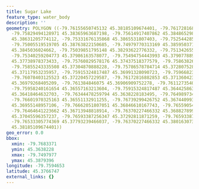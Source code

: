 ```yaml
---
title: Sugar Lake
feature_type: water_body
description: ''
geometry: POLYGON ((-79.76155650745132 45.38185109674401, -79.76172816882853 45.38329793347474,
  -79.75829494128971 45.38365963687198, -79.75614917407862 45.38486529814952, -79.75469005237456
  45.38631205774112, -79.75331676135868 45.3865531807403, -79.75254428516257 45.38793961802311,
  -79.75005519519705 45.38763822150685, -79.74979770313169 45.38595037131446, -79.75031268726244
  45.3845036024662, -79.75039851795148 45.38293622776332, -79.75134265552389 45.38154966776441,
  -79.75340259204773 45.37986163578077, -79.75494754443993 45.37907788951457, -79.75632083545491
  45.37738978373433, -79.75760829578176 45.37437518377579, -79.75863826404414 45.37431489013762,
  -79.75855243335508 45.37304870888228, -79.75786578784714 45.37280752828575, -79.75743663440545
  45.37117953235957, -79.75915324817487 45.36991328090723, -79.7596682323056 45.37142071989802,
  -79.76078403125523 45.37220457229587, -79.76172816882853 45.37136042310999, -79.7602690471245
  45.36979268405209, -79.761384846075 45.36906909752278, -79.76112735400875 45.36719978947698,
  -79.75958240161654 45.36557163213604, -79.75915324817487 45.36442586369348, -79.76104152332059
  45.36418464632703, -79.76344478259794 45.3638228183495, -79.76498973499015 45.36539072287209,
  -79.76601970325163 45.36551132911255, -79.76739299426752 45.36744099398681, -79.76833713183994
  45.36955148957106, -79.76662051807051 45.36846610167743, -79.76559054980903 45.36713948818914,
  -79.76464641223662 45.36713948818914, -79.76370227466332 45.36882789995617, -79.76524722705551
  45.37045596357237, -79.76593387256347 45.37292811871259, -79.76593387256347 45.37564133533242,
  -79.76533305774369 45.37793239466037, -79.76370227466332 45.38016307375996, -79.76155650745132
  45.38185109674401))
geo_error: 0.0
bbox:
  xmin: -79.7683371
  ymin: 45.3638228
  xmax: -79.7497977
  ymax: 45.3879396
longitude: -79.7594653
latitude: 45.3766747
external_links: {}
---
```

